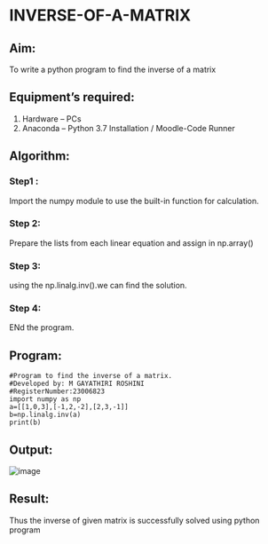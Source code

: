 # INVERSE-OF-A-MATRIX
## Aim:
To write a python program to find the inverse of a matrix
## Equipment’s required:
1. 	Hardware – PCs
2. 	Anaconda – Python 3.7 Installation / Moodle-Code Runner
## Algorithm:
### Step1 : 
Import the numpy module to use the built-in function for calculation.
### Step 2: 
Prepare the lists from each linear equation and assign in np.array()
### Step 3: 
using the np.linalg.inv().we can find the solution.
### Step 4: 
ENd the program.
## Program:
  ```
#Program to find the inverse of a matrix.
#Developed by: M GAYATHIRI ROSHINI
#RegisterNumber:23006823
import numpy as np
a=[[1,0,3],[-1,2,-2],[2,3,-1]]
b=np.linalg.inv(a)
print(b)
  ```
## Output:
![image](https://github.com/23006823/INVERSE-OF-A-MATRIX/assets/138971409/5aa070e3-7a07-4aa8-b76f-bda12fa514e3)

## Result:
Thus the inverse of given matrix is successfully solved using python program

